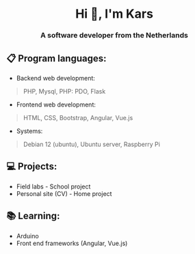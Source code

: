 <h1 align="center">Hi 👋, I'm Kars</h1>
<h3 align="center">A software developer from the Netherlands</h3>

## 📋 Program languages:
- Backend web development:
 > PHP, Mysql, PHP: PDO, Flask
- Frontend web development:
 > HTML, CSS, Bootstrap, Angular, Vue.js
- Systems:
 > Debian 12 (ubuntu), Ubuntu server, Raspberry Pi

## 💻 Projects:
- Field labs - School project
- Personal site (CV) - Home project

## 📚 Learning:
- Arduino
- Front end frameworks (Angular, Vue.js)
